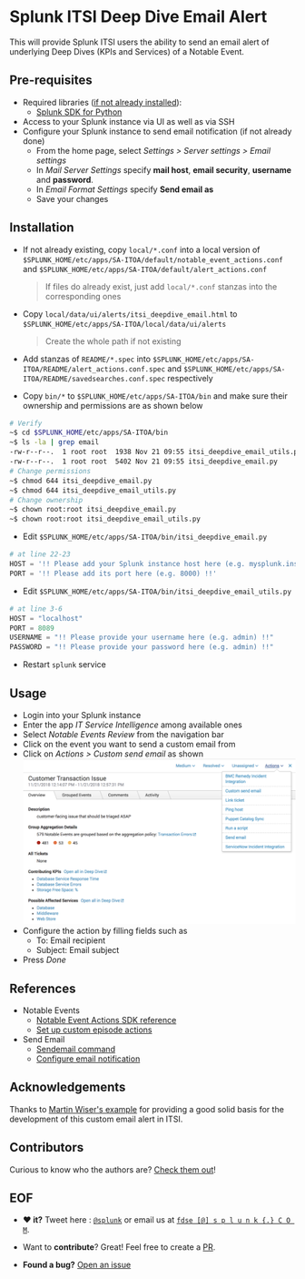 # Splunk ITSI Deep Dive Email Alert

This will provide Splunk ITSI users the ability to send an email alert of underlying Deep Dives (KPIs and Services) of a Notable Event.

## Pre-requisites
* Required libraries ([if not already installed](http://dev.splunk.com/view/python-sdk/SP-CAAAEDG)):
  * [Splunk SDK for Python](http://dev.splunk.com/python)
* Access to your Splunk instance via UI as well as via SSH
* Configure your Splunk instance to send email notification (if not already done)
  * From the home page, select *Settings > Server settings > Email settings*
  * In *Mail Server Settings* specify **mail host**, **email security**, **username** and **password**.
  * In *Email Format Settings* specify **Send email as**
  * Save your changes

## Installation

* If not already existing, copy `local/*.conf` into a local version of `$SPLUNK_HOME/etc/apps/SA-ITOA/default/notable_event_actions.conf` and `$SPLUNK_HOME/etc/apps/SA-ITOA/default/alert_actions.conf`
    > If files do already exist, just add `local/*.conf` stanzas into the corresponding ones

* Copy `local/data/ui/alerts/itsi_deepdive_email.html` to `$SPLUNK_HOME/etc/apps/SA-ITOA/local/data/ui/alerts`
    > Create the whole path if not existing

* Add stanzas of `README/*.spec` into `$SPLUNK_HOME/etc/apps/SA-ITOA/README/alert_actions.conf.spec` and `$SPLUNK_HOME/etc/apps/SA-ITOA/README/savedsearches.conf.spec` respectively
* Copy `bin/*` to `$SPLUNK_HOME/etc/apps/SA-ITOA/bin` and make sure their ownership and permissions are as shown below
```bash
# Verify
~$ cd $SPLUNK_HOME/etc/apps/SA-ITOA/bin
~$ ls -la | grep email
-rw-r--r--.  1 root root  1938 Nov 21 09:55 itsi_deepdive_email_utils.py
-rw-r--r--.  1 root root  5402 Nov 21 09:55 itsi_deepdive_email.py
# Change permissions
~$ chmod 644 itsi_deepdive_email.py
~$ chmod 644 itsi_deepdive_email_utils.py
# Change ownership
~$ chown root:root itsi_deepdive_email.py
~$ chown root:root itsi_deepdive_email_utils.py
```

* Edit `$SPLUNK_HOME/etc/apps/SA-ITOA/bin/itsi_deepdive_email.py`
```python
# at line 22-23
HOST = '!! Please add your Splunk instance host here (e.g. mysplunk.instance.io) !!'
PORT = '!! Please add its port here (e.g. 8000) !!'
```

* Edit `$SPLUNK_HOME/etc/apps/SA-ITOA/bin/itsi_deepdive_email_utils.py`
```python
# at line 3-6
HOST = "localhost"
PORT = 8089
USERNAME = "!! Please provide your username here (e.g. admin) !!"
PASSWORD = "!! Please provide your password here (e.g. admin) !!"
```

* Restart `splunk` service

## Usage
* Login into your Splunk instance
* Enter the app *IT Service Intelligence* among available ones
* Select *Notable Events Review* from the navigation bar
* Click on the event you want to send a custom email from
* Click on *Actions > Custom send email* as shown ![here](screenshot.png "Actions/Custom send email overview")
* Configure the action by filling fields such as
  * To: Email recipient
  * Subject: Email subject
* Press *Done*

## References
* Notable Events
    * [Notable Event Actions SDK reference](http://docs.splunk.com/Documentation/ITSI/4.0.3/Configure/NotableEventsActionSDKreference)
    * [Set up custom episode actions](https://docs.splunk.com/Documentation/ITSI/latest/User/Setupandrunnotableeventactions#Set_up_custom_episode_actions)
* Send Email
    * [Sendemail command](http://docs.splunk.com/Documentation/Splunk/7.2.1/SearchReference/Sendemail)
    * [Configure email notification](https://docs.splunk.com/Documentation/Splunk/7.2.0/Alert/Emailnotification#Configure_email_notification_for_your_Splunk_instance)

## Acknowledgements
Thanks to [Martin Wiser's example](https://github.com/mwiser/splunk-itsi-customemailalert) for providing a good  solid basis for the development of this custom email alert in ITSI.

## Contributors

Curious to know who the authors are? [Check them out](https://github.com/splunk/itsi-deep-dive-email-alert/blob/master/AUTHORS.md)!

## EOF

* **:heart: it?** Tweet here : [`@splunk`](https://twitter.com/splunk) or email us at [`fdse [@] s p l u n k {.} C O M`](mailto:fdse@splunk.com?subject=[Splunk-ITSI-DeepDiveAlert]%20Hi%20there!).

* Want to **contribute**? Great! Feel free to create a [PR](https://github.com/splunk/itsi-deep-dive-email-alert/pulls).

* **Found a bug?** [Open an issue](https://github.com/splunk/itsi-deep-dive-email-alert/issues/new)
